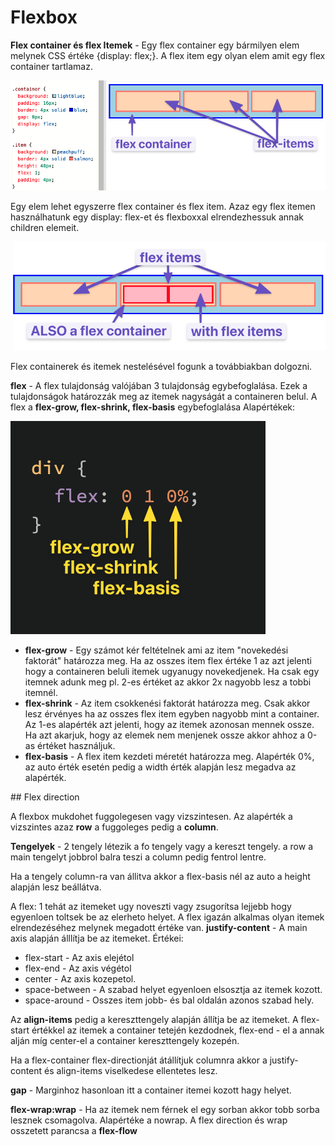 # Flexbox

**Flex container és flex Itemek** - Egy flex container egy bármilyen elem melynek CSS értéke  {display: flex;}. A flex item egy olyan elem amit egy flex container tartlamaz.

![flex-container](../../img/flex-container.png)

Egy elem lehet egyszerre flex container és flex item. Azaz egy flex itemen használhatunk egy display: flex-et és flexboxxal elrendezhessuk annak children elemeit. 

![flex-item](../../img/flex-item.png)

Flex containerek és itemek nestelésével fogunk a továbbiakban dolgozni. 

**flex** - A flex tulajdonság valójában 3 tulajdonság egybefoglalása. Ezek a tulajdonságok határozzák meg az itemek nagyságát a containeren belul. A flex a **flex-grow, flex-shrink, flex-basis** egybefoglalása
Alapértékek:

![flex-values](../../img/flex-values.png)

+ **flex-grow** - Egy számot kér feltételnek ami az item "novekedési faktorát" határozza meg. Ha az osszes item flex értéke 1 az azt jelenti hogy a containeren beluli itemek ugyanugy novekedjenek. Ha csak egy itemnek adunk meg pl. 2-es értéket az akkor 2x nagyobb lesz a tobbi itemnél. 
+ **flex-shrink** - Az item csokkenési faktorát határozza meg. Csak akkor lesz érvényes ha az osszes flex item egyben nagyobb mint a container. Az 1-es alapérték azt jelenti, hogy az itemek azonosan mennek ossze. Ha azt akarjuk, hogy az elemek nem menjenek ossze akkor ahhoz a 0-as értéket használjuk. 
+ **flex-basis** - A flex item kezdeti méretét határozza meg. Alapérték 0%, az auto érték esetén pedig a width érték alapján lesz megadva az alapérték.

## Flex direction

A flexbox mukdohet fuggolegesen vagy vizszintesen. Az alapérték a vizszintes azaz **row** a fuggoleges pedig a **column**. 

**Tengelyek** - 2 tengely létezik a fo tengely vagy a kereszt tengely. a row a main tengelyt jobbrol balra teszi a column pedig fentrol lentre. 

Ha a tengely column-ra van állitva akkor a flex-basis nél az auto a height alapján lesz beállátva. 

A flex: 1 tehát az itemeket ugy noveszti vagy zsugorítsa lejjebb hogy egyenloen toltsek be az elerheto helyet. A flex igazán alkalmas olyan itemek elrendezéséhez melynek megadott értéke van. 
**justify-content** - A main axis alapján álllítja be az itemeket. Értékei:
  + flex-start - Az axis elejétol
  + flex-end - Az axis végétol
  + center - Az axis kozepetol. 
  + space-between - A szabad helyet egyenloen elsosztja az itemek kozott.
  + space-around - Osszes item jobb- és bal oldalán azonos szabad hely. 
 
Az **align-items** pedig a kereszttengely alapján állítja be az itemeket. A flex-start értékkel az itemek a container tetején kezdodnek, flex-end - el a annak alján míg center-el a container kereszttengely kozepén. 

Ha a flex-container flex-directionját átállítjuk columnra akkor a justify-content és align-items viselkedese ellentetes lesz. 

**gap** - Marginhoz hasonloan itt a container itemei kozott hagy helyet.

**flex-wrap:wrap** - Ha az itemek nem férnek el egy sorban akkor tobb sorba lesznek csomagolva. Alapértéke a nowrap. A flex direction és wrap osszetett parancsa a **flex-flow**

